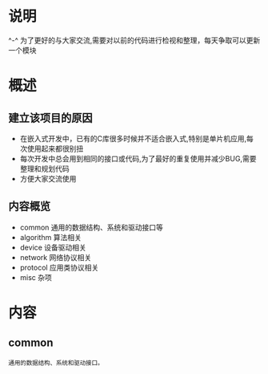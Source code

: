 # 说明
  ^-^ 为了更好的与大家交流,需要对以前的代码进行检视和整理，每天争取可以更新一个模块
  
# 概述
## 建立该项目的原因
 - 在嵌入式开发中，已有的C库很多时候并不适合嵌入式,特别是单片机应用,每次使用起来都很别扭
 - 每次开发中总会用到相同的接口或代码,为了最好的重复使用并减少BUG,需要整理和规划代码
 - 方便大家交流使用
 ## 内容概览
 
 -  common 通用的数据结构、系统和驱动接口等
 -  algorithm 算法相关
 -  device 设备驱动相关
 -  network 网络协议相关
 -  protocol 应用类协议相关
 -  misc 杂项
 
 # 内容
 ## common
 	通用的数据结构、系统和驱动接口。
